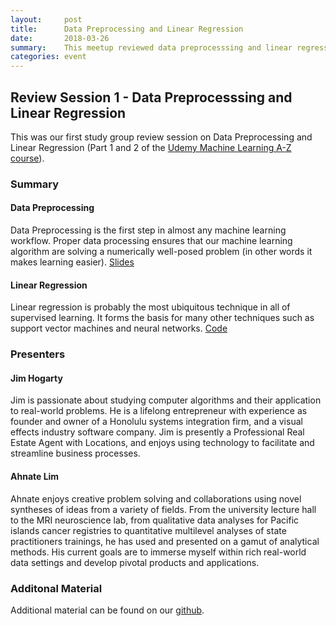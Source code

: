 ```yaml
---
layout:     post
title:      Data Preprocessing and Linear Regression
date:       2018-03-26
summary:    This meetup reviewed data preprocesssing and linear regression concecpts.
categories: event
---
```


## Review Session 1 - Data Preprocesssing and Linear Regression

This was our first study group review session on Data Preprocessing and Linear Regression (Part 1 and 2 of the [Udemy Machine Learning A-Z course](https://www.udemy.com/machinelearning/)).

### Summary

#### Data Preprocessing
Data Preprocessing is the first step in almost any machine learning workflow. Proper data processing ensures that our machine learning algorithm are solving a numerically well-posed problem (in other words it makes learning easier). [Slides](https://github.com/hawaiimachinelearning/data-preprocessing-and-linear-regression/blob/master/Review%20Session%201%20-%20Data%20Preprocessing.pdf)

#### Linear Regression
Linear regression is probably the most ubiquitous technique in all of supervised learning. It forms the basis for many other techniques such as support vector machines and neural networks. [Code](https://github.com/ahnate/honoluluMLmeetup/tree/master/regressionPresentation)


### Presenters

#### Jim Hogarty
Jim is passionate about studying computer algorithms and their application to real-world problems. He is a lifelong entrepreneur with experience as founder and owner of a Honolulu systems integration firm, and a visual effects industry software company. Jim is presently a Professional Real Estate Agent with Locations, and enjoys using technology to facilitate and streamline business processes.

#### Ahnate Lim
Ahnate enjoys creative problem solving and collaborations using novel syntheses of ideas from a variety of fields. From the university lecture hall to the MRI neuroscience lab, from qualitative data analyses for Pacific islands cancer registries to quantitative multilevel analyses of state practitioners trainings, he has used and presented on a gamut of analytical methods. His current goals are to immerse myself within rich real-world data settings and develop pivotal products and applications.


### Additonal Material
Additional material can be found on our [github](https://github.com/hawaiimachinelearning/data-preprocessing-and-linear-regression).
